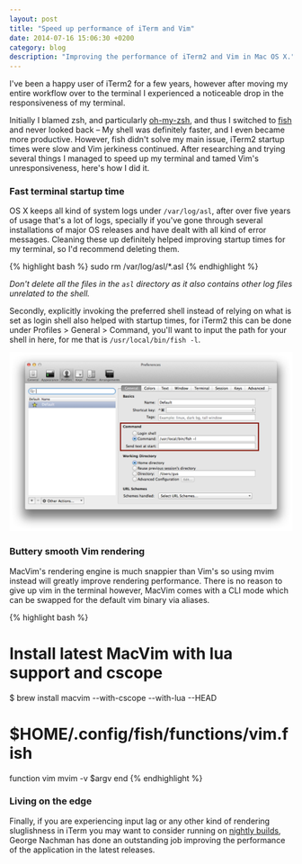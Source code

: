 ```yaml
---
layout: post
title: "Speed up performance of iTerm and Vim"
date: 2014-07-16 15:06:30 +0200
category: blog
description: "Improving the performance of iTerm2 and Vim in Mac OS X."
---
```


I've been a happy user of iTerm2 for a few years, however after moving my entire workflow over to the terminal I experienced a noticeable drop in the responsiveness of my terminal.

Initially I blamed zsh, and particularly [oh-my-zsh](https://github.com/robbyrussell/oh-my-zsh), and thus I switched to [fish](http://fishshell.com) and never looked back – My shell was definitely faster, and I even became more productive. However, fish didn't solve my main issue, iTerm2 startup times were slow and Vim jerkiness continued. After researching and trying several things I managed to speed up my terminal and tamed Vim's unresponsiveness, here's how I did it.


### Fast terminal startup time

OS X keeps all kind of system logs under ``/var/log/asl``, after over five years of usage that's a lot of logs, specially if you've gone through several installations of major OS releases and have dealt with all kind of error messages. Cleaning these up definitely helped improving startup times for my terminal, so I'd recommend deleting them.

{% highlight bash %}
sudo rm /var/log/asl/*.asl
{% endhighlight %}

*Don't delete all the files in the ``asl`` directory as it also contains other log files unrelated to the shell.*

Secondly, explicitly invoking the preferred shell instead of relying on what is set as login shell also helped with startup times, for iTerm2 this can be done under Profiles > General > Command, you'll want to input the path for your shell in here, for me that is ``/usr/local/bin/fish -l``.

![Configuration window for iterm@](/assets/images/speed-up-iterm.png)

### Buttery smooth Vim rendering
MacVim's rendering engine is much snappier than Vim's so using mvim instead will greatly improve rendering performance. There is no reason to give up vim in the terminal however, MacVim comes with a CLI mode which can be swapped for the default vim binary via aliases.

{% highlight bash %}
# Install latest MacVim with lua support and cscope
$ brew install macvim --with-cscope --with-lua --HEAD

# $HOME/.config/fish/functions/vim.fish
function vim
  mvim -v $argv
end
{% endhighlight %}

### Living on the edge
Finally, if you are experiencing input lag or any other kind of rendering sluglishness in iTerm you may want to consider running on [nightly builds](http://www.iterm2.com/downloads.html), George Nachman has done an outstanding job improving the performance of the application in the latest releases.
